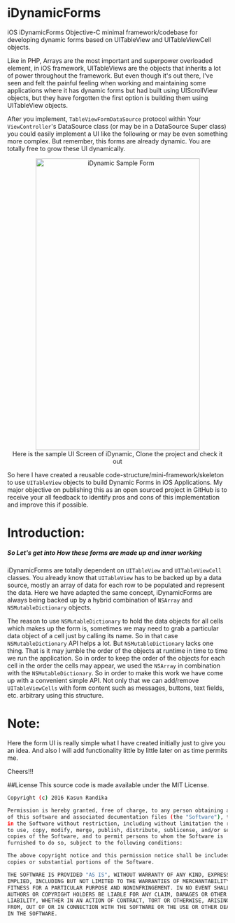 # iDynamicForms
iOS iDynamicForms Objective-C minimal framework/codebase for developing dynamic forms based on UITableView and UITableViewCell objects.

Like in PHP, Arrays are the most important and superpower overloaded element, in iOS framework, UITableViews are the objects that inherits
a lot of power throughout the framework. But even though it's out there, I've seen and felt the painful feeling when working and maintaining some applications where it has dynamic forms but had built using UIScrollView objects, but they have forgotten the first option is building them using UITableView objects.

After you implement, `TableViewFormDataSource` protocol within Your `ViewController`'s DataSource class (or may be in a DataSource Super class) you could easily implement a UI like the following or may be even something more complex. But remember, this forms are already dynamic. You are totally free to grow these UI dynamically.

<p align="center">
  <img src="http://i.imgur.com/TMLdckj.png" width="375" height="667" alt="iDynamic Sample Form"/><br/>
  <span> Here is the sample UI Screen of iDynamic, Clone the project and check it out </span>
</p>

So here I have created a reusable code-structure/mini-framework/skeleton to use `UITableView` objects to build Dynamic Forms in iOS Applications.
My major objective on publishing this as an open sourced project in GitHub is to receive your all feedback to identify pros and cons of this implementation and improve this if possible.

# Introduction:

##### So Let's get into How these forms are made up and inner working
iDynamicForms are totally dependent on `UITableView` and `UITableViewCell` classes. You already know that `UITableView` has to be backed up by
a data source, mostly an array of data for each row to be populated and represent the data. Here we have adapted the same concept, iDynamicForms are
always being backed up by a hybrid combination of `NSArray` and `NSMutableDictionary` objects.

The reason to use `NSMutableDictionary` to hold the data objects
for all cells which makes up the form is, sometimes we may need to grab a particular data object of a cell just by calling its name. So in that case
`NSMutableDictionary` API helps a lot. But `NSMutableDictionary` lacks one thing. That is it may jumble the order of the objects at runtime in time to time we run
the application. So in order to keep the order of the objects for each cell in the order the cells may appear, we used the `NSArray` in combination
with the `NSMutableDictionary`. So in order to make this work we have come up with a convenient simple API. Not only that we can add/remove `UITableViewCells` with
form content such as messages, buttons, text fields, etc. arbitrary using this structure.

# Note:
Here the form UI is really simple what I have created initially just to give you an idea. And also I will add functionality little by little later on
as time permits me.

Cheers!!!

##License
This source code is made available under the MIT License.

```sh
Copyright (c) 2016 Kasun Randika

Permission is hereby granted, free of charge, to any person obtaining a copy 
of this software and associated documentation files (the "Software"), to deal 
in the Software without restriction, including without limitation the rights 
to use, copy, modify, merge, publish, distribute, sublicense, and/or sell 
copies of the Software, and to permit persons to whom the Software is 
furnished to do so, subject to the following conditions:

The above copyright notice and this permission notice shall be included in all 
copies or substantial portions of the Software.

THE SOFTWARE IS PROVIDED "AS IS", WITHOUT WARRANTY OF ANY KIND, EXPRESS OR 
IMPLIED, INCLUDING BUT NOT LIMITED TO THE WARRANTIES OF MERCHANTABILITY, 
FITNESS FOR A PARTICULAR PURPOSE AND NONINFRINGEMENT. IN NO EVENT SHALL THE 
AUTHORS OR COPYRIGHT HOLDERS BE LIABLE FOR ANY CLAIM, DAMAGES OR OTHER 
LIABILITY, WHETHER IN AN ACTION OF CONTRACT, TORT OR OTHERWISE, ARISING 
FROM, OUT OF OR IN CONNECTION WITH THE SOFTWARE OR THE USE OR OTHER DEALINGS 
IN THE SOFTWARE.
```
